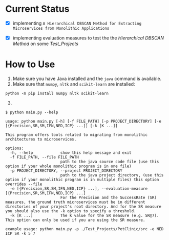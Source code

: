 # Current Status

- [x] implementing `A Hierarchical DBSCAN Method for Extracting Microservices from Monolithic Applications`

- [x] implementing evaluation measures to test the the _Hierarchical DBSCAN Method_ on some _Test_Projects_


# How to Use

1. Make sure you have Java installed and the `java` command is available.
2. Make sure that `numpy`, `nltk` and `scikit-learn` are installed:
```
python -m pip install numpy nltk scikit-learn
```
3.
```
$ python main.py --help
```

```
usage: python main.py [-h] [-f FILE_PATH] [-p PROJECT_DIRECTORY] [-e [{Precision,SR,SM,IFN,NED,ICP} ...]] [-k [K ...]]

This program offers tools related to migrating from monolithic architectures to microservices.

options:
  -h, --help            show this help message and exit
  -f FILE_PATH, --file FILE_PATH
                        path to the java source code file (use this option if your whole monolithic program is in one file)
  -p PROJECT_DIRECTORY, --project PROJECT_DIRECTORY
                        path to the java project directory, (use this option if your monolithic program is in multiple files) this option overrides --file
  -e [{Precision,SR,SM,IFN,NED,ICP} ...], --evaluation-measure [{Precision,SR,SM,IFN,NED,ICP} ...]
                        For the Precision and the SuccessRate (SR) measures, the ground truth microservices must be in different directories of your project's root directory. And for the SR measure you should also use the -k option to specify a threshold.
  -k [K ...]            The k value for the SR measure (e.g. SR@7). This option can only be used if you are using the SR measure.

example usage: python main.py -p ./Test_Projects/PetClinic/src -e NED ICP SR -k 5 7
```
